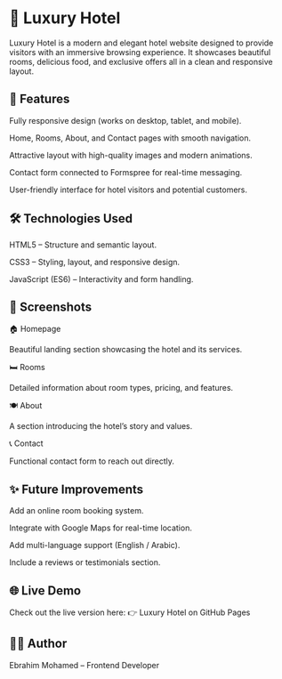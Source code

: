 # 🏨 Luxury Hotel
Luxury Hotel is a modern and elegant hotel website designed to provide visitors with an immersive browsing experience.
It showcases beautiful rooms, delicious food, and exclusive offers all in a clean and responsive layout.

## 📌 Features

Fully responsive design (works on desktop, tablet, and mobile).

Home, Rooms, About, and Contact pages with smooth navigation.

Attractive layout with high-quality images and modern animations.

Contact form connected to Formspree for real-time messaging.

User-friendly interface for hotel visitors and potential customers.

## 🛠️ Technologies Used

HTML5 – Structure and semantic layout.

CSS3 – Styling, layout, and responsive design.

JavaScript (ES6) – Interactivity and form handling.

## 📸 Screenshots
🏠 Homepage

Beautiful landing section showcasing the hotel and its services.

🛏️ Rooms

Detailed information about room types, pricing, and features.

🍽️ About

A section introducing the hotel’s story and values.

📞 Contact

Functional contact form to reach out directly.

## ✨ Future Improvements

Add an online room booking system.

Integrate with Google Maps for real-time location.

Add multi-language support (English / Arabic).

Include a reviews or testimonials section.

## 🌐 Live Demo

Check out the live version here:
👉 Luxury Hotel on GitHub Pages

## 👨‍💻 Author

Ebrahim Mohamed – Frontend Developer
